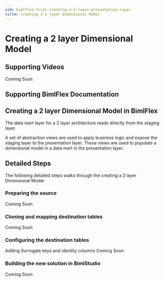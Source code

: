 ```yaml
---
uid: bimlflex-trial-creating-a-2-layer-presentation-layer
title: Creating a 2 layer Dimensional Model
---
```

# Creating a 2 layer Dimensional Model

<!-- TODO: Delete as included in the sample metadata now -->

## Supporting Videos

Coming Soon

## Supporting BimlFlex Documentation

[](xref:zzz-bimlflex-user-guide)

## Creating a 2 layer Dimensional Model in BimlFlex

The data mart layer for a 2 layer architecture reads directly from the staging layer.

A set of abstraction views are used to apply business logic and expose the staging layer to the presentation layer. These views are used to populate a dimensional model in a data mart in the presentation layer.

## Detailed Steps

The following detailed steps walks through the creating a 2 layer Dimensional Model

### Preparing the source

Coming Soon

### Cloning and mapping destination tables

Coming Soon

### Configuring the destination tables

Adding Surrogate keys and identity columns
Coming Soon

### Building the new solution in BimlStudio

Coming Soon
